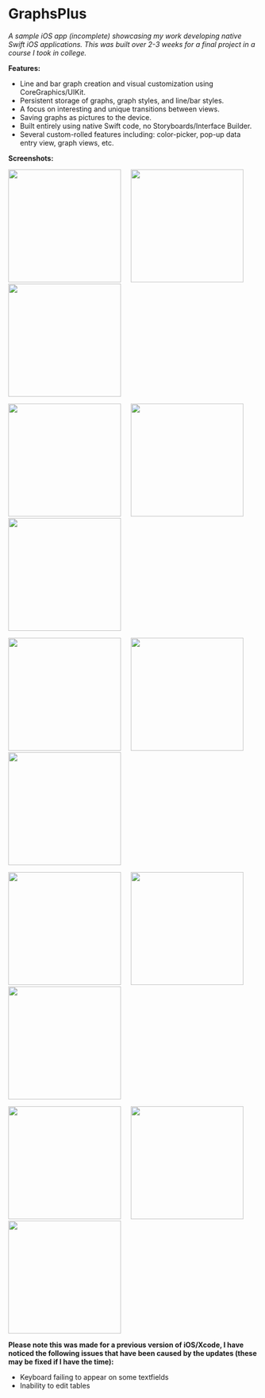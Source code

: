 # GraphsPlus
*A sample iOS app (incomplete) showcasing my work developing native Swift iOS applications. This was built over 2-3 weeks for a final project in a course I took in college.*

**Features:**

- Line and bar graph creation and visual customization using CoreGraphics/UIKit.
- Persistent storage of graphs, graph styles, and line/bar styles.
- A focus on interesting and unique transitions between views.
- Saving graphs as pictures to the device.
- Built entirely using native Swift code, no Storyboards/Interface Builder.
- Several custom-rolled features including: color-picker, pop-up data entry view, graph views, etc.


**Screenshots:**

<img src=./Screenshots/OpeningView.png width=227> &nbsp; &nbsp; <img src=./Screenshots/normalviewtransition.gif width=227> &nbsp; &nbsp; <img src=./Screenshots/GraphLoading.png width=227>

<img src=./Screenshots/NewLineGraphView.png width=227> &nbsp; &nbsp; <img src=./Screenshots/NewBarGraphView.png width=227> &nbsp; &nbsp; <img src=./Screenshots/popupdataentryview.gif width=227>

<img src=./Screenshots/viewtransitionwithslidingcover.gif width=227> &nbsp; &nbsp; <img src=./Screenshots/LineStyleEditor.png width=227> &nbsp; &nbsp; <img src=./Screenshots/NumPadExample.gif width=227>

<img src=./Screenshots/barstyleexample.gif width=227> &nbsp; &nbsp; <img src=./Screenshots/ColorPicker.png width=227> &nbsp; &nbsp; <img src=./Screenshots/overwritestyle.gif width=227>

<img src=./Screenshots/slidingcoverdismiss.gif width=227> &nbsp; &nbsp; <img src=./Screenshots/GraphStyleEditor.png width=227> &nbsp; &nbsp; <img src=./Screenshots/FinalLineGraph.png width=227>

**Please note this was made for a previous version of iOS/Xcode, I have noticed the following issues that have been caused by the updates (these may be fixed if I have the time):**

- Keyboard failing to appear on some textfields
- Inability to edit tables
